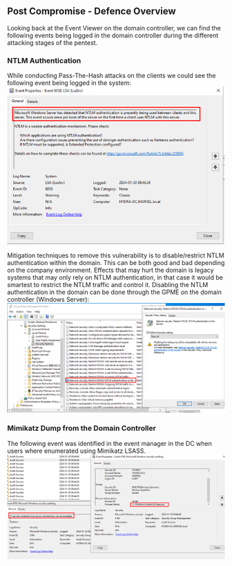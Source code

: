 ## Post Compromise - Defence Overview
Looking back at the Event Viewer on the domain controller, we can find the following events being logged in the domain controller during the different attacking stages of the pentest.

### NTLM Authentication
While conducting Pass-The-Hash attacks on the clients we could see the following event being logged in the system:
![NTLM Warning](images/NTLM_warning.png)

Mitigation techniques to remove this vulnerability is to disable/restrict NTLM authentication within the domain.
This can be both good and bad depending on the company environment.
Effects that may hurt the domain is legacy systems that may only rely on NTLM authentication, in that case it would be smartest to restrict the NTLM traffic and control it.
Disabling the NTLM authentication in the domain can be done through the GPME on the domain controller (Windows Server):
![NTLM Controls](images/disable_NTLM.png)


### Mimikatz Dump from the Domain Controller
The following event was identified in the event manager in the DC when users where enumerated using Mimikatz LSASS.
![Mimikatz](images/lsass_dump_mimikatz.png)
